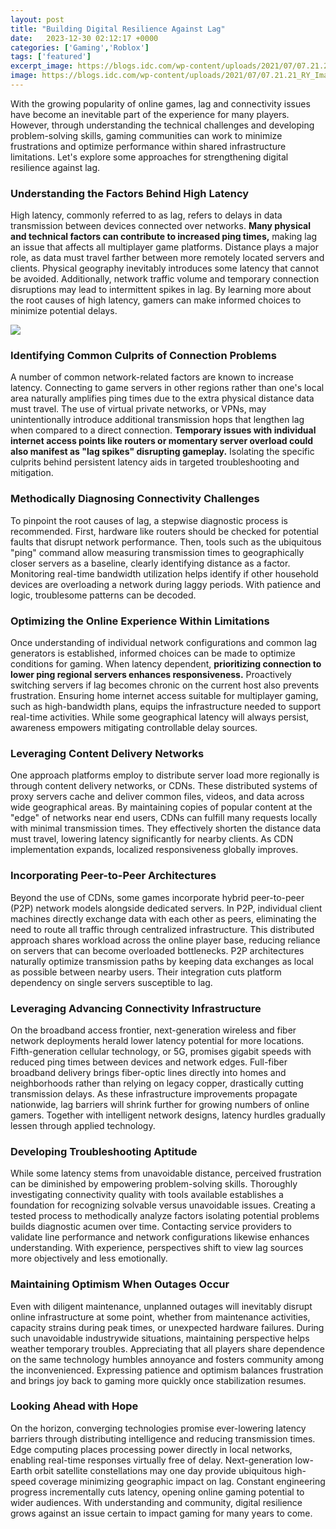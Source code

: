 ```yaml
---
layout: post
title: "Building Digital Resilience Against Lag"
date:   2023-12-30 02:12:17 +0000
categories: ['Gaming','Roblox']
tags: ['featured']
excerpt_image: https://blogs.idc.com/wp-content/uploads/2021/07/07.21.21_RY_Image-2.png
image: https://blogs.idc.com/wp-content/uploads/2021/07/07.21.21_RY_Image-2.png
---
```


With the growing popularity of online games, lag and connectivity issues have become an inevitable part of the experience for many players. However, through understanding the technical challenges and developing problem-solving skills, gaming communities can work to minimize frustrations and optimize performance within shared infrastructure limitations. Let's explore some approaches for strengthening digital resilience against lag.
### Understanding the Factors Behind High Latency
High latency, commonly referred to as lag, refers to delays in data transmission between devices connected over networks. **Many physical and technical factors can contribute to increased ping times,** making lag an issue that affects all multiplayer game platforms. Distance plays a major role, as data must travel farther between more remotely located servers and clients. Physical geography inevitably introduces some latency that cannot be avoided. Additionally, network traffic volume and temporary connection disruptions may lead to intermittent spikes in lag. By learning more about the root causes of high latency, gamers can make informed choices to minimize potential delays.

![](https://blogs.idc.com/wp-content/uploads/2021/07/07.21.21_RY_Image-2.png)
### Identifying Common Culprits of Connection Problems
A number of common network-related factors are known to increase latency. Connecting to game servers in other regions rather than one's local area naturally amplifies ping times due to the extra physical distance data must travel. The use of virtual private networks, or VPNs, may unintentionally introduce additional transmission hops that lengthen lag when compared to a direct connection. **Temporary issues with individual internet access points like routers or momentary server overload could also manifest as "lag spikes" disrupting gameplay.** Isolating the specific culprits behind persistent latency aids in targeted troubleshooting and mitigation.
### Methodically Diagnosing Connectivity Challenges
To pinpoint the root causes of lag, a stepwise diagnostic process is recommended. First, hardware like routers should be checked for potential faults that disrupt network performance. Then, tools such as the ubiquitous "ping" command allow measuring transmission times to geographically closer servers as a baseline, clearly identifying distance as a factor. Monitoring real-time bandwidth utilization helps identify if other household devices are overloading a network during laggy periods. With patience and logic, troublesome patterns can be decoded.
### Optimizing the Online Experience Within Limitations
Once understanding of individual network configurations and common lag generators is established, informed choices can be made to optimize conditions for gaming. When latency dependent, **prioritizing connection to lower ping regional servers enhances responsiveness.** Proactively switching servers if lag becomes chronic on the current host also prevents frustration. Ensuring home internet access suitable for multiplayer gaming, such as high-bandwidth plans, equips the infrastructure needed to support real-time activities. While some geographical latency will always persist, awareness empowers mitigating controllable delay sources.
### Leveraging Content Delivery Networks
One approach platforms employ to distribute server load more regionally is through content delivery networks, or CDNs. These distributed systems of proxy servers cache and deliver common files, videos, and data across wide geographical areas. By maintaining copies of popular content at the "edge" of networks near end users, CDNs can fulfill many requests locally with minimal transmission times. They effectively shorten the distance data must travel, lowering latency significantly for nearby clients. As CDN implementation expands, localized responsiveness globally improves.
### Incorporating Peer-to-Peer Architectures
Beyond the use of CDNs, some games incorporate hybrid peer-to-peer (P2P) network models alongside dedicated servers. In P2P, individual client machines directly exchange data with each other as peers, eliminating the need to route all traffic through centralized infrastructure. This distributed approach shares workload across the online player base, reducing reliance on servers that can become overloaded bottlenecks. P2P architectures naturally optimize transmission paths by keeping data exchanges as local as possible between nearby users. Their integration cuts platform dependency on single servers susceptible to lag.
### Leveraging Advancing Connectivity Infrastructure
On the broadband access frontier, next-generation wireless and fiber network deployments herald lower latency potential for more locations. Fifth-generation cellular technology, or 5G, promises gigabit speeds with reduced ping times between devices and network edges. Full-fiber broadband delivery brings fiber-optic lines directly into homes and neighborhoods rather than relying on legacy copper, drastically cutting transmission delays. As these infrastructure improvements propagate nationwide, lag barriers will shrink further for growing numbers of online gamers. Together with intelligent network designs, latency hurdles gradually lessen through applied technology.
### Developing Troubleshooting Aptitude
While some latency stems from unavoidable distance, perceived frustration can be diminished by empowering problem-solving skills. Thoroughly investigating connectivity quality with tools available establishes a foundation for recognizing solvable versus unavoidable issues. Creating a tested process to methodically analyze factors isolating potential problems builds diagnostic acumen over time. Contacting service providers to validate line performance and network configurations likewise enhances understanding. With experience, perspectives shift to view lag sources more objectively and less emotionally.
### Maintaining Optimism When Outages Occur
Even with diligent maintenance, unplanned outages will inevitably disrupt online infrastructure at some point, whether from maintenance activities, capacity strains during peak times, or unexpected hardware failures. During such unavoidable industrywide situations, maintaining perspective helps weather temporary troubles. Appreciating that all players share dependence on the same technology humbles annoyance and fosters community among the inconvenienced. Expressing patience and optimism balances frustration and brings joy back to gaming more quickly once stabilization resumes.
### Looking Ahead with Hope
On the horizon, converging technologies promise ever-lowering latency barriers through distributing intelligence and reducing transmission times. Edge computing places processing power directly in local networks, enabling real-time responses virtually free of delay. Next-generation low-Earth orbit satellite constellations may one day provide ubiquitous high-speed coverage minimizing geographic impact on lag. Constant engineering progress incrementally cuts latency, opening online gaming potential to wider audiences. With understanding and community, digital resilience grows against an issue certain to impact gaming for many years to come.
